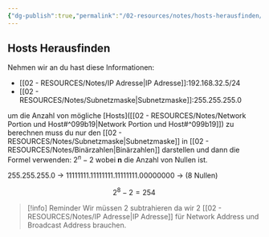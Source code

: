 ```yaml
---
{"dg-publish":true,"permalink":"/02-resources/notes/hosts-herausfinden/","tags":["netzwerk/host"],"noteIcon":""}
---
```


## Hosts Herausfinden 
Nehmen wir an du hast diese Informationen:
- [[02 - RESOURCES/Notes/IP Adresse\|IP Adresse]]:192.168.32.5/24
- [[02 - RESOURCES/Notes/Subnetzmaske\|Subnetzmaske]]:255.255.255.0

um die Anzahl von mögliche [Hosts]([[02 - RESOURCES/Notes/Network Portion und Host#^099b19\|Network Portion und Host#^099b19]]) zu berechnen muss du nur den [[02 - RESOURCES/Notes/Subnetzmaske\|Subnetzmaske]] in [[02 - RESOURCES/Notes/Binärzahlen\|Binärzahlen]] darstellen und dann die Formel verwenden: $2^{{n}}-2$ wobei **n** die Anzahl von Nullen ist.

255.255.255.0 -> 11111111.11111111.11111111.00000000 -> (8 Nullen)

$$2^{{8}}-2=254$$ 
>[!info] Reminder
> Wir müssen 2 subtrahieren da wir 2 [[02 - RESOURCES/Notes/IP Adresse\|IP Adresse]] für Network Address und Broadcast Address brauchen.


